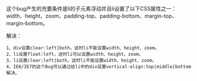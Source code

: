 这个bug产生的充要条件是li的子元素浮动并且li设置了以下CSS属性之一：width、height、zoom、padding-top、padding-bottom、margin-top、margin-bottom。

解决：

	1、div设置clear:left|both，这时li不能设置width、height、zoom。
	2、li设置float:left，这时li可以设置width、height、zoom。
	3、li设置clear:left|both，这时li不能设置width、height、zoom。
	4、IE6/IE7的这个Bug可以通过给li中的div设置vertical-align:top|middle|bottom解决。

